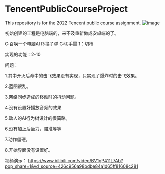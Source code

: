 # TencentPublicCourseProject
This repository is for the 2022 Tencent public course assignment.
![image](https://user-images.githubusercontent.com/84280032/186810199-80f001e2-f35f-4942-a122-9c7958691bb0.png)

初始创建的工程是电脑端的，来不及重新做成安卓端的了。

C:召唤一个电脑AI   R:换子弹   G:切手雷  1：切枪

实现的功能：2-10

问题：

1.其中开火后命中的击飞效果没有实现，只实现了爆炸时的击飞效果。

2.蓝图很乱。

3.网络同步造成的移动时的抖动问题。

4.没有设置好播放音频的效果

5.敌人的AI行为树设计的很简略。

6.没有加上后坐力，瞄准等等

7.动作僵硬。

8.开始界面没有设置好。

视频演示：
https://www.bilibili.com/video/BV1gP411L7Ab?pop_share=1&vd_source=426c956a98bdbe84a1d65ff81608c281
